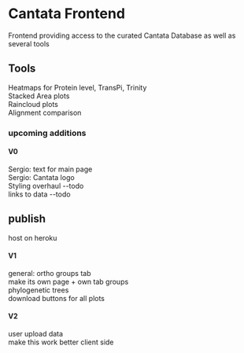 # Cantata Frontend  
Frontend providing access to the curated Cantata Database as well as several tools  

## Tools  
Heatmaps for Protein level, TransPi, Trinity  
Stacked Area plots  
Raincloud plots  
Alignment comparison  

### upcoming additions  
#### V0  
Sergio: text for main page  
Sergio: Cantata logo  
Styling overhaul --todo  
links to data --todo

## publish  
host on heroku  

#### V1  
general: ortho groups tab  
    make its own page + own tab groups  
phylogenetic trees  
download buttons for all plots  

#### V2  
user upload data  
make this work better client side  
